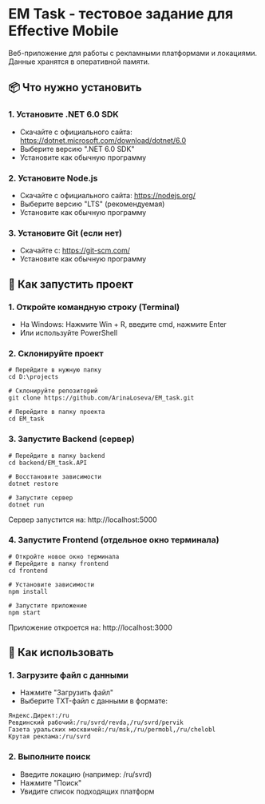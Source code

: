 # EM Task - тестовое задание для Effective Mobile
Веб-приложение для работы с рекламными платформами и локациями. Данные хранятся в оперативной памяти.

## 📦 Что нужно установить
### 1. Установите .NET 6.0 SDK
- Скачайте с официального сайта: https://dotnet.microsoft.com/download/dotnet/6.0
- Выберите версию ".NET 6.0 SDK"
- Установите как обычную программу

### 2. Установите Node.js
- Скачайте с официального сайта: https://nodejs.org/
- Выберите версию "LTS" (рекомендуемая)
- Установите как обычную программу

### 3. Установите Git (если нет)
- Скачайте с: https://git-scm.com/
- Установите как обычную программу

## 🚀 Как запустить проект
### 1. Откройте командную строку (Terminal)
- На Windows: Нажмите Win + R, введите cmd, нажмите Enter
- Или используйте PowerShell

### 2. Склонируйте проект
```
# Перейдите в нужную папку
cd D:\projects

# Склонируйте репозиторий
git clone https://github.com/ArinaLoseva/EM_task.git

# Перейдите в папку проекта
cd EM_task
```

### 3. Запустите Backend (сервер)
```
# Перейдите в папку backend
cd backend/EM_task.API

# Восстановите зависимости
dotnet restore

# Запустите сервер
dotnet run
```
Сервер запустится на: http://localhost:5000

### 4. Запустите Frontend (отдельное окно терминала)
```
# Откройте новое окно терминала
# Перейдите в папку frontend
cd frontend

# Установите зависимости
npm install

# Запустите приложение
npm start
```
Приложение откроется на: http://localhost:3000

## 📁 Как использовать

### 1. Загрузите файл с данными
- Нажмите "Загрузить файл"
- Выберите TXT-файл с данными в формате:
```
Яндекс.Директ:/ru
Ревдинский рабочий:/ru/svrd/revda,/ru/svrd/pervik
Газета уральских москвичей:/ru/msk,/ru/permobl,/ru/chelobl
Крутая реклама:/ru/svrd
```
### 2. Выполните поиск
- Введите локацию (например: /ru/svrd)
- Нажмите "Поиск"
- Увидите список подходящих платформ
